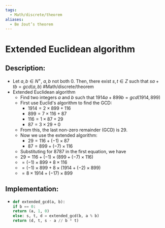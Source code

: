```yaml
---
tags:
  - Math/discrete/theorem
aliases:
  - Be ́zout’s theorem
---
```


# Extended Euclidean algorithm

## Description:
- Let $a, b ∈ N^+$, $a, b$ not both 0. Then, there exist $s, t ∈ Z$ such that $sa + tb = gcd(a, b)$ #Math/discrete/theorem
- Extended Euclidean algorithm
	- Find two integers $a$ and $b$ such that $1914a+899b=gcd⁡(1914,899)$
	- First use Euclid's algorithm to find the GCD:
		- $1914=2×899+116$
		- $899=7×116+87$
		- $116=1×87+29$
		- $87=3×29+0$
	- From this, the last non-zero remainder (GCD) is $29$.
	- Now we use the extended algorithm:
		- $29=116+(−1)×87$
		- $87=899+(−7)×116$​
	- Substituting for 8787 in the first equation, we have
	- $29=116+(−1)×(899+(−7)×116)$
	- $=(−1)×899+8×116$
	- $=(−1)×899+8×(1914+(−2)×899)$
	- $=8×1914+(−17)×899$​

## Implementation:

-
  ```python
  def extended_gcd(a, b):
  if b == 0:
  return (a, 1, 0)
  else: s, t, d = extended_gcd(b, a % b)
  return (d, t, s - a // b * t)
  ```